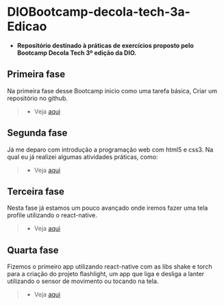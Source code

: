 # DIOBootcamp-decola-tech-3a-Edicao

- **Repositório destinado à práticas de exercícios proposto pelo Bootcamp Decola Tech 3º edição da DIO.**

## Primeira fase

Na primeira fase desse Bootcamp inicio como uma tarefa básica, Criar um repositório no github.

> - Veja [aqui](https://github.com/dev-gameric/DIOBootcamp-decola-tech-3a-Edicao/tree/master/Desafio%201 "link para o repositório")

## Segunda fase

Já me deparo com introdução a programação web com html5 e css3. Na qual eu já realizei algumas atividades práticas, como:

> - Veja [aqui](https://github.com/dev-gameric/DIOBootcamp-decola-tech-3a-Edicao/tree/master/Pratica%201 "link para o repositório")

## Terceira fase

Nesta fase já estamos um pouco avançado onde iremos fazer uma tela profile utilizando o react-native.

> - Veja [aqui](https://github.com/dev-gameric/DIOBootcamp-decola-tech-3a-Edicao/tree/master/TelaProfile "Link para o repositório")

## Quarta fase

Fizemos o primeiro app utilizando react-native com as libs shake e torch para a criação do projeto flashlight, um app que liga e desliga a lanter utilizando o sensor de movimento ou tocando na tela.

> - Veja [aqui](https://github.com/dev-gameric/DIOBootcamp-decola-tech-3a-Edicao/tree/master/FlashLight "Link para o repositório")
